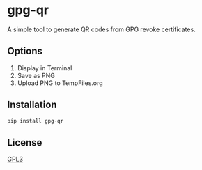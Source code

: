 # gpg-qr

A simple tool to generate QR codes from GPG revoke certificates.

## Options ##
1. Display in Terminal
2. Save as PNG
3. Upload PNG to TempFiles.org

## Installation ##
```python
pip install gpg-qr
```

## License ##
[GPL3](LICENSE)

